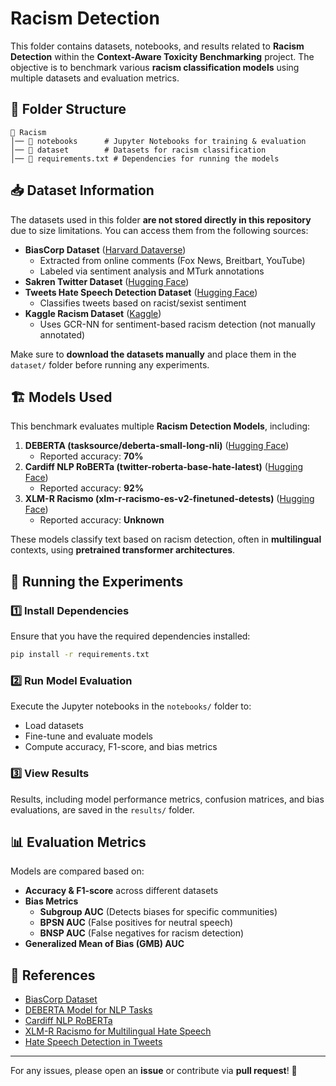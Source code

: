 # Racism Detection

This folder contains datasets, notebooks, and results related to **Racism Detection** within the **Context-Aware Toxicity Benchmarking** project. The objective is to benchmark various **racism classification models** using multiple datasets and evaluation metrics.

## 📌 Folder Structure
```
📂 Racism
│── 📂 notebooks      # Jupyter Notebooks for training & evaluation
│── 📂 dataset        # Datasets for racism classification
│── 📜 requirements.txt # Dependencies for running the models
```

## 📥 Dataset Information
The datasets used in this folder **are not stored directly in this repository** due to size limitations. You can access them from the following sources:

- **BiasCorp Dataset** ([Harvard Dataverse](https://dataverse.harvard.edu))
  - Extracted from online comments (Fox News, Breitbart, YouTube)
  - Labeled via sentiment analysis and MTurk annotations
- **Sakren Twitter Dataset** ([Hugging Face](https://huggingface.co))
- **Tweets Hate Speech Detection Dataset** ([Hugging Face](https://huggingface.co/datasets/tweets-hate-speech-detection))
  - Classifies tweets based on racist/sexist sentiment
- **Kaggle Racism Dataset** ([Kaggle](https://www.kaggle.com/datasets))
  - Uses GCR-NN for sentiment-based racism detection (not manually annotated)

Make sure to **download the datasets manually** and place them in the `dataset/` folder before running any experiments.

## 🏗️ Models Used
This benchmark evaluates multiple **Racism Detection Models**, including:

1. **DEBERTA (tasksource/deberta-small-long-nli)** ([Hugging Face](https://huggingface.co/tasksource/deberta-small-long-nli))
   - Reported accuracy: **70%**
2. **Cardiff NLP RoBERTa (twitter-roberta-base-hate-latest)** ([Hugging Face](https://huggingface.co/cardiffnlp/twitter-roberta-base-hate-latest))
   - Reported accuracy: **92%**
3. **XLM-R Racismo (xlm-r-racismo-es-v2-finetuned-detests)** ([Hugging Face](https://huggingface.co/Pablo94/xlm-r-racismo-es-v2-finetuned-detests))
   - Reported accuracy: **Unknown**

These models classify text based on racism detection, often in **multilingual** contexts, using **pretrained transformer architectures**.

## 🚀 Running the Experiments
### 1️⃣ Install Dependencies
Ensure that you have the required dependencies installed:
```bash
pip install -r requirements.txt
```

### 2️⃣ Run Model Evaluation
Execute the Jupyter notebooks in the `notebooks/` folder to:
- Load datasets
- Fine-tune and evaluate models
- Compute accuracy, F1-score, and bias metrics

### 3️⃣ View Results
Results, including model performance metrics, confusion matrices, and bias evaluations, are saved in the `results/` folder.

## 📊 Evaluation Metrics
Models are compared based on:
- **Accuracy & F1-score** across different datasets
- **Bias Metrics**
  - **Subgroup AUC** (Detects biases for specific communities)
  - **BPSN AUC** (False positives for neutral speech)
  - **BNSP AUC** (False negatives for racism detection)
- **Generalized Mean of Bias (GMB) AUC**

## 📝 References
- [BiasCorp Dataset](https://dataverse.harvard.edu)
- [DEBERTA Model for NLP Tasks](https://huggingface.co/tasksource/deberta-small-long-nli)
- [Cardiff NLP RoBERTa](https://huggingface.co/cardiffnlp/twitter-roberta-base-hate-latest)
- [XLM-R Racismo for Multilingual Hate Speech](https://huggingface.co/Pablo94/xlm-r-racismo-es-v2-finetuned-detests)
- [Hate Speech Detection in Tweets](https://huggingface.co/datasets/tweets-hate-speech-detection)

---
For any issues, please open an **issue** or contribute via **pull request**! 🚀

